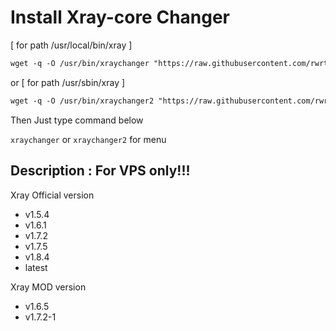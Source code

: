 # Install Xray-core Changer
[ for path /usr/local/bin/xray ]
 ```html
wget -q -O /usr/bin/xraychanger "https://raw.githubusercontent.com/rwrtx/Xcore-custompath/main/xraychanger.sh" && chmod +x /usr/bin/xraychanger && xraychanger
  ```
or [ for path /usr/sbin/xray ]
 ```html
wget -q -O /usr/bin/xraychanger2 "https://raw.githubusercontent.com/rwrtx/Xcore-custompath/main/xraychanger2.sh" && chmod +x /usr/bin/xraychanger2 && xraychanger2
  ```
Then Just type command below

`xraychanger` or `xraychanger2` for menu


## Description : For VPS only!!!

 Xray Official version
- v1.5.4
- v1.6.1
- v1.7.2
- v1.7.5
- v1.8.4
- latest

Xray MOD version
- v1.6.5
- v1.7.2-1
